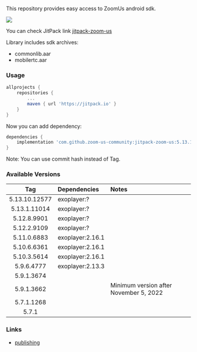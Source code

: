 This repository provides easy access to ZoomUs android sdk.

[![](https://jitpack.io/v/zoom-us-community/jitpack-zoom-us.svg)](https://jitpack.io/#zoom-us-community/jitpack-zoom-us)

You can check JitPack link [jitpack-zoom-us](https://jitpack.io/#zoom-us-community/jitpack-zoom-us)

Library includes sdk archives:
- commonlib.aar
- mobilertc.aar

### Usage

```gradle
allprojects {
    repositories {
        ...
        maven { url 'https://jitpack.io' }
    }
}
```

Now you can add dependency:
```gradle
dependencies {
    implementation 'com.github.zoom-us-community:jitpack-zoom-us:5.13.1.11014'
}
```

Note: You can use commit hash instead of Tag.


### Available Versions

| Tag           | Dependencies     | Notes                                                                    | 
| :-----------: |:-----------------| :----------------------------------------------------------------------  |
| 5.13.10.12577 | exoplayer:?      |                                                                          |
| 5.13.1.11014  | exoplayer:?      |                                                                          |
| 5.12.8.9901   | exoplayer:?      |                                                                          |
| 5.12.2.9109   | exoplayer:?      |                                                                          |
| 5.11.0.6883   | exoplayer:2.16.1 |                                                                          |
| 5.10.6.6361   | exoplayer:2.16.1 |                                                                          |
| 5.10.3.5614   | exoplayer:2.16.1 |                                                                          |
| 5.9.6.4777    | exoplayer:2.13.3 |                                                                          |
| 5.9.1.3674    |                  |                                                                          |
| 5.9.1.3662    |                  | Minimum version after November 5, 2022                                   |
| 5.7.1.1268    |                  |                                                                          |
| 5.7.1         |                  |                                                                          |

### Links
- [publishing](./docs/DEV.md)
